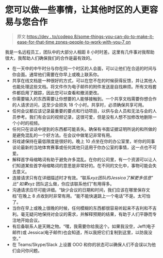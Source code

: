 # 您可以做一些事情，让其他时区的人更容易与您合作

> 原文:[https://dev . to/codepo 8/some-things-you-can-do-to-make-it-ease-for-that-time zones-people-to-work-with-you-7 on](https://dev.to/codepo8/some-things-you-can-do-to-make-it-easier-for-people-in-other-time-zones-to-work-with-you-7on)

我是一名远程员工，团队中的大部分人相距 8 小时时差。这里有几件事对我帮助很大，我帮助人们确保我们的合作是最有效的。

*   在一天中的中午时分与你在同一个时区的人会面，可以让他们在合适的时间与你会面。通常他们需要在你早上或晚上联系你。
*   共享在线文档是一种很好的方式，可以在您不在的时候获得反馈，并让其他人也能处理这些文档。将文件作为电子邮件的附件发送是自找麻烦。所有文档套件都启用了跟踪，因此您可以查看和撤消更改。
*   你需要输入的东西需要让你想要的人能够接触到。一个共享文档需要你想合作的人请求访问，这至少会损失 18 个小时。共享时，必须确保共享可用。
*   任何会议都应该记录最重要的要点和行动项目，以供与会人员和无法与会的人员参考。我们有会议的视频记录，这很可爱，但是没有人想不加修改地删除一个小时的视频。
*   任何只在谈话中提到的东西都可能丢失。确保有书面证据证明所说的和所做的是避免混乱的一个好方法。在会议中做笔记非常有用。
*   将戏谑保持在最低限度是很好的。晚上 10 点坐在你的办公室里，听你的同事谈论最新的当地体育赛事或任何其他只适用于你办公室的事情，这一点也不可爱。
*   解释首字母缩略词有助于避免许多混乱。在你的公司里，有一个资源可以让人们知道某些首字母缩略词的意思是非常好的。在不同的文化中，事物可能会失去意义。
*   连接请求只有在详细描述时才有效。“联系$xyz 团队的 Jessica 了解更多信息”比“如果$xyz 团队这么做，你应该联系他们”有用得多。
*   沟通请求应尽可能详细。“缺少会议的日期和时间，我们应该在哪里保存文档”在晚上 8 点收到时非常有用。“能不能快速跳上一个电话”不是。太可怕了。
*   当你在早上或晚上很晚的时候，任何模糊的东西都很容易听起来不吉利和不吉利。毫无疑问地保持对会议的需求，并解释预期的结果，有助于人们平静而专注地开始会议。
*   有后备联系人是天赐之物。“嘿，我需要你给我这个。如果我没空，Jeff(电子邮件)或 Jessica(电子邮件)也会知道，所以我把它们复制到这里，以防我没空。”
*   在 Teams/Skype/Slack 上设置 OOO 和你的状态可以确保人们不会误以为他们会问你问题。